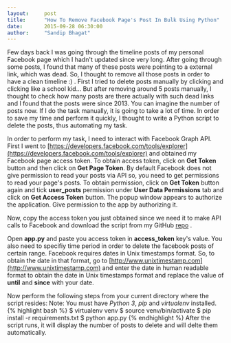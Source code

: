 ```yaml
---
layout:     post
title:      "How To Remove Facebook Page's Post In Bulk Using Python"
date:       2015-09-28 06:30:00
author:     "Sandip Bhagat"
---
```

Few days back I was going through the timeline posts of my personal Facebook page which I hadn't updated since very long. After going through some posts, I found that many of these posts were pointing to a external link, which was dead. So, I thought to remove all those posts in order to have a clean timeline :) . First I tried to delete posts manually by clicking and clicking like a school kid... But after removing around 5 posts manually, I thought to check how many posts are there actually with such dead links and I found that the posts were since 2013. You can imagine the number of posts now. If I do the task manually, it is going to take a lot of time. In order to save my time and perform it quickly, I thought to write a Python script to delete the posts, thus automating my task.

In order to perform my task, I need to interact with Facebook Graph API. First I went to [https://developers.facebook.com/tools/explorer](https://developers.facebook.com/tools/explorer) and obtained my Facebook page access token. To obtain access token, click on **Get Token** button and then click on **Get Page Token**. By default Facebook does not give permission to read your posts via API so, you need to get permissions to read your page's posts. To obtain permission, click on **Get Token** button again and tick **user_posts** permission under **User Data Permissions** tab and click on **Get Access Token** button. The popup window appears to authorize the application. Give permission to the app by authorizing it.

Now, copy the access token you just obtained since we need it to make API calls to Facebook and download the script from my GitHub [repo](https://github.com/sandipbgt/fb-post-bulk-delete) .

Open **app.py** and paste you access token in **access_token** key's value. You also need to specifiy time period in order to delete the facebook posts of certain range. Facebook requires dates in Unix timestamps format. So, to obtain the date in that format, go to [http://www.unixtimestamp.com](http://www.unixtimestamp.com) and enter the date in human readable format to obtain the date in Unix timestamps format and replace the value of **until** and **since** with your date.

Now perform the following steps from your current directory where the script resides:
Note: You must have *Python 3*, *pip* and *virtualenv* installed.
{% highlight bash %}
$ virtualenv venv
$ source venv/bin/activate
$ pip install -r requirements.txt
$ python app.py
{% endhighlight %}
After the script runs, it will display the number of posts to delete and will delte them automatically.